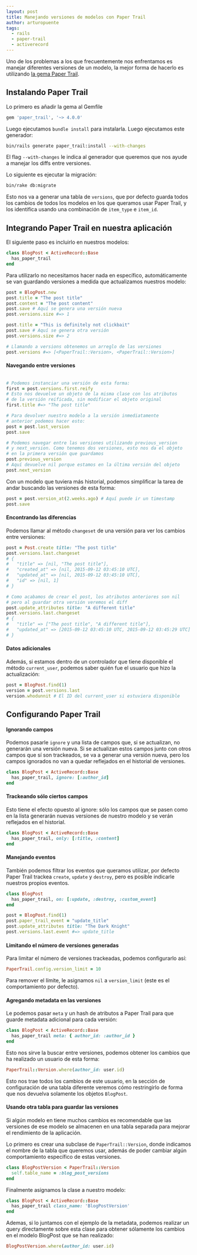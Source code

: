 ```yaml
---
layout: post
title: Manejando versiones de modelos con Paper Trail
author: arturopuente
tags:
  - rails
  - paper-trail
  - activerecord
---
```


Uno de los problemas a los que frecuentemente nos enfrentamos es manejar diferentes versiones de un modelo, la mejor forma de hacerlo es utilizando [la gema Paper Trail](https://github.com/airblade/paper_trail).

## Instalando Paper Trail

Lo primero es añadir la gema al Gemfile

```ruby
gem 'paper_trail', '~> 4.0.0'
```

Luego ejecutamos `bundle install` para instalarla. Luego ejecutamos este generador:

```bash
bin/rails generate paper_trail:install --with-changes
```

El flag `--with-changes` le indica al generador que queremos que nos ayude a manejar los diffs entre versiones.

Lo siguiente es ejecutar la migración:

```bash
bin/rake db:migrate
```

Esto nos va a generar una tabla de `versions`, que por defecto guarda todos los cambios de todos los modelos en los que queramos usar Paper Trail, y los identifica usando una combinación de `item_type` e `item_id`.

## Integrando Paper Trail en nuestra aplicación

El siguiente paso es incluirlo en nuestros modelos:

```ruby
class BlogPost < ActiveRecord::Base
  has_paper_trail
end
```

Para utilizarlo no necesitamos hacer nada en específico, automáticamente se van guardando versiones a medida que actualizamos nuestros modelo:

```ruby
post = BlogPost.new
post.title = "The post title"
post.content = "The post content"
post.save # Aquí se genera una versión nueva
post.versions.size #=> 1

post.title = "This is definitely not clickbait"
post.save # Aquí se genera otra versión
post.versions.size #=> 2

# Llamando a versions obtenemos un arreglo de las versiones
post.versions #=> [<PaperTrail::Version>, <PaperTrail::Version>]
```

#### Navegando entre versiones

```ruby

# Podemos instanciar una versión de esta forma:
first = post.versions.first.reify
# Esto nos devuelve un objeto de la misma clase con los atributos
# de la versión reificada, sin modificar el objeto original
first.title #=> "The post title"

# Para devolver nuestro modelo a la versión inmediatamente
# anterior podemos hacer esto:
post = post.last_version
post.save

# Podemos navegar entre las versiones utilizando previous_version
# y next_version. Como tenemos dos versiones, esto nos da el objeto
# en la primera versión que guardamos
post.previous_version
# Aquí devuelve nil porque estamos en la última versión del objeto
post.next_version
```

Con un modelo que tuviera más historial, podemos simplificar la tarea de andar buscando las versiones de esta forma:

```ruby
post = post.version_at(2.weeks.ago) # Aquí puede ir un timestamp
post.save
```

#### Encontrando las diferencias

Podemos llamar al método `changeset` de una versión para ver los cambios entre versiones:

```ruby
post = Post.create title: "The post title"
post.versions.last.changeset
# {
#   "title" => [nil, "The post title"],
#   "created_at" => [nil, 2015-09-12 03:45:10 UTC],
#   "updated_at" => [nil, 2015-09-12 03:45:10 UTC],
#   "id" => [nil, 1]
# }

# Como acabamos de crear el post, los atributos anteriores son nil
# pero al guardar otra versión veremos el diff
post.update_attributes title: "A different title"
post.versions.last.changeset
# {
#   "title" => ["The post title", "A different title"],
#   "updated_at" => [2015-09-12 03:45:10 UTC, 2015-09-12 03:45:29 UTC]
# }
```


#### Datos adicionales

Además, si estamos dentro de un controlador que tiene disponible el método `current_user`, podemos saber quién fue el usuario que hizo la actualización:

```ruby
post = BlogPost.find(1)
version = post.versions.last
version.whodunnit # El ID del current_user si estuviera disponible
```

## Configurando Paper Trail

#### Ignorando campos

Podemos pasarle `ignore` y una lista de campos que, si se actualizan, no generarán una versión nueva. Si se actualizan estos campos junto con otros campos que sí son trackeados, se va a generar una versión nueva, pero los campos ignorados no van a quedar reflejados en el historial de versiones.  

```ruby
class BlogPost < ActiveRecord::Base
  has_paper_trail, ignore: [:author_id]
end
```

#### Trackeando sólo ciertos campos

Esto tiene el efecto opuesto al ignore: sólo los campos que se pasen como en la lista generarán nuevas versiones de nuestro modelo y se verán reflejados en el historial.

```ruby
class BlogPost < ActiveRecord::Base
  has_paper_trail, only: [:title, :content]
end
```

#### Manejando eventos

También podemos filtrar los eventos que queramos utilizar, por defecto Paper Trail trackea `create`, `update` y `destroy`, pero es posible indicarle nuestros propios eventos.

```ruby
class BlogPost
  has_paper_trail, on: [:update, :destroy, :custom_event]
end
```

```ruby
post = BlogPost.find(1)
post.paper_trail_event = "update_title"
post.update_attributes title: "The Dark Knight"
post.versions.last.event #=> update_title
```

#### Limitando el número de versiones generadas

Para limitar el número de versiones trackeadas, podemos configurarlo así:

```ruby
PaperTrail.config.version_limit = 10
```

Para remover el límite, le asignamos `nil` a `version_limit` (este es el comportamiento por defecto).

#### Agregando metadata en las versiones

Le podemos pasar `meta` y un hash de atributos a Paper Trail para que guarde metadata adicional para cada versión:

```ruby
class BlogPost < ActiveRecord::Base
  has_paper_trail meta: { author_id: :author_id }
end
```

Esto nos sirve la buscar entre versiones, podemos obtener los cambios que ha realizado un usuario de esta forma:

```ruby
PaperTrail::Version.where(author_id: user.id)
```

Esto nos trae todos los cambios de este usuario, en la sección de configuración de una tabla diferente veremos cómo restringirlo de forma que nos devuelva solamente los objetos `BlogPost`.

#### Usando otra tabla para guardar las versiones

Si algún modelo en tiene muchos cambios es recomendable que las versiones de ese modelo se almacenen en una tabla separada para mejorar el rendimiento de la aplicación.

Lo primero es crear una subclase de `PaperTrail::Version`, donde indicamos el nombre de la tabla que queremos usar, además de poder cambiar algún comportamiento específico de estas versiones.

```ruby
class BlogPostVersion < PaperTrail::Version
  self.table_name = :blog_post_versions
end
```

Finalmente asignamos la clase a nuestro modelo:

```ruby
class BlogPost < ActiveRecord::Base
  has_paper_trail class_name: 'BlogPostVersion'
end
```

Ademas, si lo juntamos con el ejemplo de la metadata, podemos realizar un query directamente sobre esta clase para obtener sólamente los cambios en el modelo BlogPost que se han realizado:

```ruby
BlogPostVersion.where(author_id: user.id)
```
